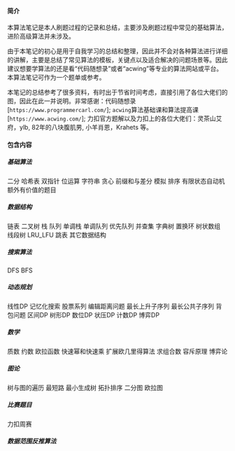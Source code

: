 #### 简介
本算法笔记是本人刷题过程的记录和总结，主要涉及刷题过程中常见的基础算法，进阶高级算法并未涉及。

由于本笔记的初心是用于自我学习的总结和整理，因此并不会对各种算法进行详细的讲解，主要是总结了常见算法的模板，关键点以及适合解决的问题场景等。因此建议想要学算法的还是看“代码随想录”或者“acwing”等专业的算法网站或平台。本算法笔记可作为一个题单或参考。

本笔记的总结参考了很多资料，有时出于节省时间考虑，直接引用了各位大佬们的图，因此在此一并说明。非常感谢：代码随想录 [`https://www.programmercarl.com/`]; `acwing`算法基础课和算法提高课 [`https://www.acwing.com/`]; 力扣官方题解以及力扣上的各位大佬们：灵茶山艾府，ylb, 82年的八块腹肌男, 小羊肖恩，Krahets 等。
  

#### 包含内容
##### 基础算法
二分
哈希表
双指针
位运算
字符串
贪心
前缀和与差分
模拟
排序
有限状态自动机
额外有价值的题目

##### 数据结构
链表
二叉树
栈
队列
单调栈
单调队列
优先队列
并查集
字典树
置换环
树状数组
线段树
LRU_LFU
跳表
其它数据结构

##### 搜索算法
DFS
BFS

##### 动态规划
线性DP
记忆化搜索
股票系列
编辑距离问题
最长上升子序列
最长公共子序列
背包问题
区间DP
树形DP
数位DP
状压DP
计数DP
博弈DP

##### 数学
质数
约数
欧拉函数
快速幂和快速乘
扩展欧几里得算法
求组合数
容斥原理
博弈论

##### 图论
树与图的遍历
最短路
最小生成树
拓扑排序
二分图
欧拉图

##### 比赛题目
力扣周赛

##### 数据范围反推算法

